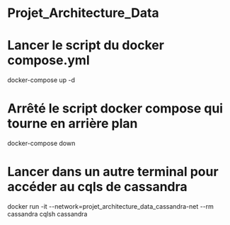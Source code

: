 # Projet_Architecture_Data

# Lancer le script du docker compose.yml
docker-compose up -d

# Arrêté le script docker compose qui tourne en arrière plan
docker-compose down

# Lancer dans un autre terminal pour accéder au cqls de cassandra
docker run -it --network=projet_architecture_data_cassandra-net --rm cassandra cqlsh cassandra